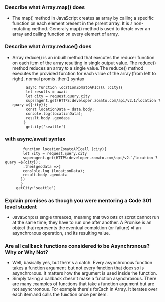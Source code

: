 



### Describe what Array.map() does

- The map() method in JavaScript creates an array by calling a specific function on each element present in the parent array. It is a non-mutating method. Generally map() method is used to iterate over an array and calling function on every element of array.

### Describe  what Array.reduce() does

- Array reduce() is an inbuilt method that executes the reducer function on each item of the array resulting in single output value. The reduce() method reduces an array to a single value. The reduce() method executes the provided function for each value of the array (from left to right).
normal promis .then() syntax

            async function locationZomatoAPIcall (city){
            let results = await 
            let city = request.query.city
            superagent.get(HTTPS:developer.zomato.com/api/v2.1/location ? quary =${city});
            const locationData = data.body;
            console.log(locationData);
            result.body .geodata
           }
            getcity('seattle')

### with async/await syntax

            function locationZomatoAPIcall (city){
            let city = request.query.city
            superagent.get(HTTPS:developer.zomato.com/api/v2.1/location ? quary =${city});
            .then(geodata =>{
            conslole.log (locationData);
            result.body .geodata
           })
           }
         getCity('seattle')

### Explain promises as though you were mentoring a Code 301 level student

- JavaScript is single threaded, meaning that two bits of script cannot run at the same time; they have to run one after another. A Promise is an object that represents the eventual completion (or failure) of an asynchronous operation, and its resulting value.

### Are all callback functions considered to be Asynchronous? Why or Why Not?

- Well, basically yes, but there's a catch. Every asynchronous function takes a function argument, but not every function that does so is asynchronous. It matters how the argument is used inside the function.
- Simply taking a callback doesn't make a function asynchronous. There are many examples of functions that take a function argument but are not asynchronous. For example there's forEach in Array. It iterates over each item and calls the function once per item.
